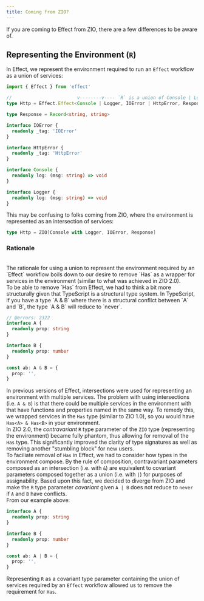 ```yaml
---
title: Coming from ZIO?
---
```


If you are coming to Effect from ZIO, there are a few differences to be aware of.
<br/>

## Representing the Environment (`R`)

In Effect, we represent the environment required to run an `Effect` workflow as a union of services:

```ts twoslash
import { Effect } from 'effect'

//                        v--------v---- `R` is a union of Console | Logger
type Http = Effect.Effect<Console | Logger, IOError | HttpError, Response>

type Response = Record<string, string>

interface IOError {
  readonly _tag: 'IOError'
}

interface HttpError {
  readonly _tag: 'HttpError'
}

interface Console {
  readonly log: (msg: string) => void
}

interface Logger {
  readonly log: (msg: string) => void
}
```

This may be confusing to folks coming from ZIO, where the environment is represented as an intersection of services:

```scala
type Http = ZIO[Console with Logger, IOError, Response]
```

### Rationale

<br />
The rationale for using a union to represent the environment required by an `Effect` workflow boils down to our desire to remove `Has` as a wrapper for services in the environment (similar to what was achieved in ZIO 2.0).
<br />
To be able to remove `Has` from Effect, we had to think a bit more structurally given that TypeScript is a structural type system. In TypeScript, if you have a type `A & B` where there is a structural conflict between `A` and `B`, the type `A & B` will reduce to `never`.

```ts twoslash
// @errors: 2322
interface A {
  readonly prop: string
}

interface B {
  readonly prop: number
}

const ab: A & B = {
  prop: '',
}
```

In previous versions of Effect, intersections were used for representing an environment with multiple services. The problem with using intersections (i.e. `A & B`) is that there could be multiple services in the environment with that have functions and properties named in the same way. To remedy this, we wrapped services in the `Has` type (similar to ZIO 1.0), so you would have `Has<A> & Has<B>` in your environment.
<br />
In ZIO 2.0, the _contravariant_ `R` type parameter of the `ZIO` type (representing the environment) became fully phantom, thus allowing for removal of the `Has` type. This significantly improved the clarity of type signatures as well as removing another "stumbling block" for new users.
<br />
To faciliate removal of `Has` in Effect, we had to consider how types in the environment compose. By the rule of composition, contravariant parameters composed as an intersection (i.e. with `&`) are equivalent to covariant parameters composed together as a union (i.e. with `|`) for purposes of assignability. Based upon this fact, we decided to diverge from ZIO and make the `R` type parameter _covariant_ given `A | B` does not reduce to `never` if `A` and `B` have conflicts.
<br />
From our example above:

```ts twoslash
interface A {
  readonly prop: string
}

interface B {
  readonly prop: number
}

const ab: A | B = {
  prop: '',
}
```

Representing `R` as a covariant type parameter containing the union of services required by an `Effect` workflow allowed us to remove the requirement for `Has`.

